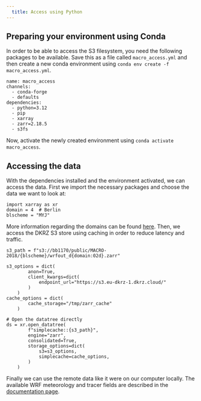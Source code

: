 ```yaml
---
  title: Access using Python
---
```

## Preparing your environment using Conda

In order to be able to access the S3 filesystem, you need the following packages to be available.
Save this as a file called `macro_access.yml` and then create a new conda environment using `conda env create -f macro_access.yml`.
```
name: macro_access
channels:
  - conda-forge
  - defaults
dependencies:
  - python=3.12
  - pip
  - xarray
  - zarr=2.18.5
  - s3fs
```
Now, activate the newly created environment using `conda activate macro_access`.

## Accessing the data

With the dependencies installed and the environment activated, we can access the data.
First we import the necessary packages and choose the data we want to look at:
```
import xarray as xr
domain = 4  # Berlin
blscheme = "MYJ"
```
More information regarding the domains can be found [here](documentation.md#domain-setup).
Then, we access the DKRZ S3 store using caching in order to reduce latency and traffic.
```
s3_path = f"s3://bb1170/public/MACRO-2018/{blscheme}/wrfout_d{domain:02d}.zarr"

s3_options = dict(
        anon=True,
        client_kwargs=dict(
            endpoint_url="https://s3.eu-dkrz-1.dkrz.cloud/"
        )
    )
cache_options = dict(
        cache_storage="/tmp/zarr_cache"
    )

# Open the datatree directly
ds = xr.open_datatree(
        f"simplecache::{s3_path}",
        engine="zarr",
        consolidated=True,
        storage_options=dict(
            s3=s3_options,
            simplecache=cache_options,
        )
    )
```
Finally we can use the remote data like it were on our computer locally.
The available WRF meteorology and tracer fields are described in the [documentation page](documentation.md#data-structure).